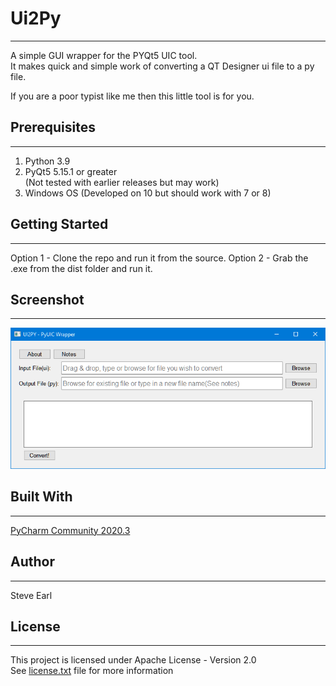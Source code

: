 # Ui2Py

___

A simple GUI wrapper for the PYQt5 UIC tool.  
It makes quick and simple work of converting a QT Designer ui file to a py file.   

If you are a poor typist like me then this little tool is for you.

## Prerequisites

___
1. Python 3.9  
2. PyQt5 5.15.1 or greater  
(Not tested with earlier releases but may work)  
3. Windows OS (Developed on 10 but should work with 7 or 8)

## Getting Started

___
Option 1 - Clone the repo and run it from the source.
Option 2 - Grab the .exe from the dist folder and run it.  

## Screenshot
___
![img.png](screenshot.png)

## Built With
___
[PyCharm Community 2020.3](https://www.jetbrains.com/pycharm/)  

## Author
___
Steve Earl

## License
___
This project is licensed under Apache License - Version 2.0  
See [license.txt](License.txt) file for more information
